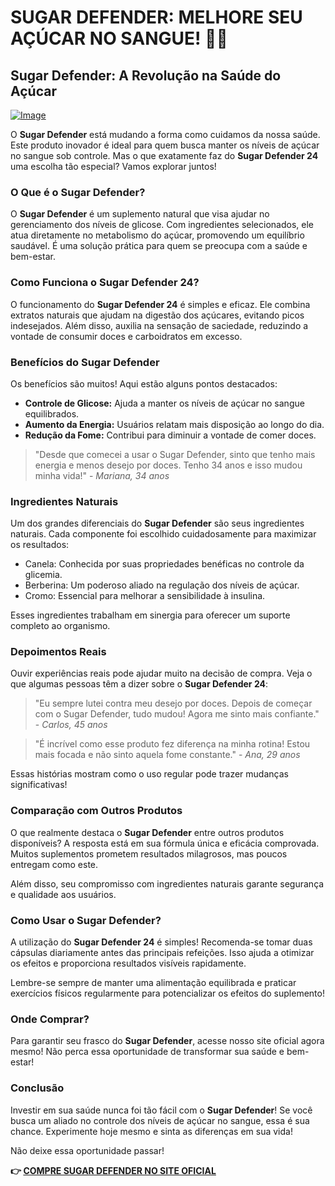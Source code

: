 # SUGAR DEFENDER: MELHORE SEU AÇÚCAR NO SANGUE! 🍬💪

## Sugar Defender: A Revolução na Saúde do Açúcar

[![Image](https://sugardefender24.com/assets/img/person2.jpg)](https://gchaffi.com/5YtF9Rjh)

O **Sugar Defender** está mudando a forma como cuidamos da nossa saúde. Este produto inovador é ideal para quem busca manter os níveis de açúcar no sangue sob controle. Mas o que exatamente faz do **Sugar Defender 24** uma escolha tão especial? Vamos explorar juntos!

### O Que é o Sugar Defender?

O **Sugar Defender** é um suplemento natural que visa ajudar no gerenciamento dos níveis de glicose. Com ingredientes selecionados, ele atua diretamente no metabolismo do açúcar, promovendo um equilíbrio saudável. É uma solução prática para quem se preocupa com a saúde e bem-estar.

### Como Funciona o Sugar Defender 24?

O funcionamento do **Sugar Defender 24** é simples e eficaz. Ele combina extratos naturais que ajudam na digestão dos açúcares, evitando picos indesejados. Além disso, auxilia na sensação de saciedade, reduzindo a vontade de consumir doces e carboidratos em excesso.

### Benefícios do Sugar Defender

Os benefícios são muitos! Aqui estão alguns pontos destacados:

- **Controle de Glicose:** Ajuda a manter os níveis de açúcar no sangue equilibrados.
- **Aumento da Energia:** Usuários relatam mais disposição ao longo do dia.
- **Redução da Fome:** Contribui para diminuir a vontade de comer doces.

> "Desde que comecei a usar o Sugar Defender, sinto que tenho mais energia e menos desejo por doces. Tenho 34 anos e isso mudou minha vida!" - *Mariana, 34 anos*

### Ingredientes Naturais

Um dos grandes diferenciais do **Sugar Defender** são seus ingredientes naturais. Cada componente foi escolhido cuidadosamente para maximizar os resultados:

- Canela: Conhecida por suas propriedades benéficas no controle da glicemia.
- Berberina: Um poderoso aliado na regulação dos níveis de açúcar.
- Cromo: Essencial para melhorar a sensibilidade à insulina.

Esses ingredientes trabalham em sinergia para oferecer um suporte completo ao organismo.

### Depoimentos Reais

Ouvir experiências reais pode ajudar muito na decisão de compra. Veja o que algumas pessoas têm a dizer sobre o **Sugar Defender 24**:

> "Eu sempre lutei contra meu desejo por doces. Depois de começar com o Sugar Defender, tudo mudou! Agora me sinto mais confiante." - *Carlos, 45 anos*

> "É incrível como esse produto fez diferença na minha rotina! Estou mais focada e não sinto aquela fome constante." - *Ana, 29 anos*

Essas histórias mostram como o uso regular pode trazer mudanças significativas!

### Comparação com Outros Produtos

O que realmente destaca o **Sugar Defender** entre outros produtos disponíveis? A resposta está em sua fórmula única e eficácia comprovada. Muitos suplementos prometem resultados milagrosos, mas poucos entregam como este.

Além disso, seu compromisso com ingredientes naturais garante segurança e qualidade aos usuários.

### Como Usar o Sugar Defender?

A utilização do **Sugar Defender 24** é simples! Recomenda-se tomar duas cápsulas diariamente antes das principais refeições. Isso ajuda a otimizar os efeitos e proporciona resultados visíveis rapidamente.

Lembre-se sempre de manter uma alimentação equilibrada e praticar exercícios físicos regularmente para potencializar os efeitos do suplemento!

### Onde Comprar?

Para garantir seu frasco do **Sugar Defender**, acesse nosso site oficial agora mesmo! Não perca essa oportunidade de transformar sua saúde e bem-estar!

### Conclusão

Investir em sua saúde nunca foi tão fácil com o **Sugar Defender**! Se você busca um aliado no controle dos níveis de açúcar no sangue, essa é sua chance. Experimente hoje mesmo e sinta as diferenças em sua vida!

Não deixe essa oportunidade passar!



**👉 [COMPRE SUGAR DEFENDER NO SITE OFICIAL](https://gchaffi.com/5YtF9Rjh)**